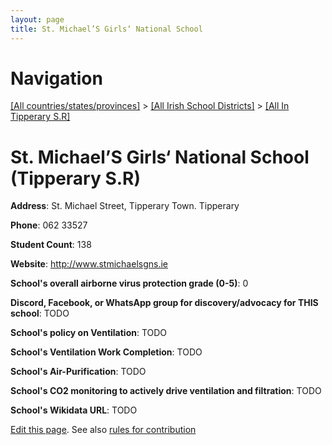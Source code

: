 ```yaml
---
layout: page
title: St. Michael’S Girls‘ National School
---
```

# Navigation

[[All countries/states/provinces]](../../..) > [[All Irish School Districts]](../..) > [[All In Tipperary S.R]](..)

# St. Michael’S Girls‘ National School (Tipperary S.R)

**Address**: St. Michael Street, Tipperary Town. Tipperary

**Phone**: 062 33527

**Student Count**: 138

**Website**: <http://www.stmichaelsgns.ie>

**School's overall airborne virus protection grade (0-5)**: 0

**Discord, Facebook, or WhatsApp group for discovery/advocacy for THIS school**: TODO

**School's policy on Ventilation**: TODO

**School's Ventilation Work Completion**: TODO

**School's Air-Purification**: TODO

**School's CO2 monitoring to actively drive ventilation and filtration**: TODO

**School's Wikidata URL**: TODO


[Edit this page](https://github.com/ventilate-schools/Ireland/edit/main/./Tipperary_S.R/St._Michael’S_Girls‘_National_School.md). See also [rules for contribution](../../../contribution-rules/)